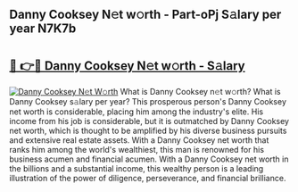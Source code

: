 ## Danny Cooksey N𝚎t w𝚘rth - Part-oPj S𝚊lary per year N7K7b

# <h2><a href="http://gc2krqx.nevu.top/?p=Danny+Cooksey">🔗 👉🔴 Danny Cooksey N𝚎t w𝚘rth - S𝚊lary</a></h2>

[![Danny Cooksey N𝚎t W𝚘rth](https://i.imgur.com/Oavwk0R.jpeg)](http://gc2krqx.nevu.top/?p=Danny+Cooksey)
What is Danny Cooksey n𝚎t w𝚘rth? What is Danny Cooksey s𝚊lary per year?
This prosperous person's Danny Cooksey net worth is considerable, placing him among the industry's elite. His income from his job is considerable, but it is outmatched by Danny Cooksey net worth, which is thought to be amplified by his diverse business pursuits and extensive real estate assets. With a Danny Cooksey net worth that ranks him among the world's wealthiest, this man is renowned for his business acumen and financial acumen. With a Danny Cooksey net worth in the billions and a substantial income, this wealthy person is a leading illustration of the power of diligence, perseverance, and financial brilliance.
